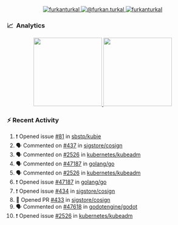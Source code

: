 <p align="center">
  <a href="https://linkedin.com/in/furkanturkal" target="blank">
    <img src="https://img.shields.io/badge/linkedin-%230077B5.svg?&style=for-the-badge&logo=linkedin&logoColor=white" alt="furkanturkal" />
  </a>
  <a href="https://medium.com/@furkan.turkal" target="blank">
    <img src="https://img.shields.io/badge/medium-%2312100E.svg?&style=for-the-badge&logo=medium&logoColor=white" alt="@furkan.turkal" />
  </a>
  <a href="https://twitter.com/furkanturkaI" target="blank">
    <img src="https://img.shields.io/badge/Twitter-1DA1F2?style=for-the-badge&logo=twitter&logoColor=white" alt="furkanturkaI" />
  </a>
</p>

### 📈 &nbsp;Analytics

<p align="center">
  <a href="https://github.com/bufgix">
    <img height="180em" src="https://github-readme-stats-eight-theta.vercel.app/api?username=Dentrax&show_icons=true&theme=algolia&include_all_commits=true&count_private=true&line_height=26"/>
    <img height="180em" src="https://github-readme-stats-eight-theta.vercel.app/api/top-langs/?username=Dentrax&layout=compact&langs_count=8&theme=algolia&line_height=26"/>
  </a>
</p>

### :zap: Recent Activity

<!--START_SECTION:activity-->
1. ❗️ Opened issue [#81](https://github.com/sbstp/kubie/issues/81) in [sbstp/kubie](https://github.com/sbstp/kubie)
2. 🗣 Commented on [#437](https://github.com/sigstore/cosign/issues/437) in [sigstore/cosign](https://github.com/sigstore/cosign)
3. 🗣 Commented on [#2526](https://github.com/kubernetes/kubeadm/issues/2526) in [kubernetes/kubeadm](https://github.com/kubernetes/kubeadm)
4. 🗣 Commented on [#47187](https://github.com/golang/go/issues/47187) in [golang/go](https://github.com/golang/go)
5. 🗣 Commented on [#2526](https://github.com/kubernetes/kubeadm/issues/2526) in [kubernetes/kubeadm](https://github.com/kubernetes/kubeadm)
6. ❗️ Opened issue [#47187](https://github.com/golang/go/issues/47187) in [golang/go](https://github.com/golang/go)
7. ❗️ Opened issue [#434](https://github.com/sigstore/cosign/issues/434) in [sigstore/cosign](https://github.com/sigstore/cosign)
8. 💪 Opened PR [#433](https://github.com/sigstore/cosign/pull/433) in [sigstore/cosign](https://github.com/sigstore/cosign)
9. 🗣 Commented on [#47618](https://github.com/godotengine/godot/issues/47618) in [godotengine/godot](https://github.com/godotengine/godot)
10. ❗️ Opened issue [#2526](https://github.com/kubernetes/kubeadm/issues/2526) in [kubernetes/kubeadm](https://github.com/kubernetes/kubeadm)
<!--END_SECTION:activity-->
